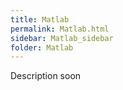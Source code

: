 ```yaml
---
title: Matlab
permalink: Matlab.html
sidebar: Matlab_sidebar
folder: Matlab
---
```


Description soon




